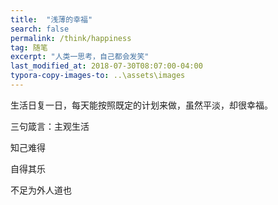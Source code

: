 ```yaml
---
title:  "浅薄的幸福"
search: false
permalink: /think/happiness
tag: 随笔
excerpt: "人类一思考，自己都会发笑"
last_modified_at: 2018-07-30T08:07:00-04:00
typora-copy-images-to: ..\assets\images
---
```


生活日复一日，每天能按照既定的计划来做，虽然平淡，却很幸福。

三句箴言：主观生活

知己难得

自得其乐

不足为外人道也